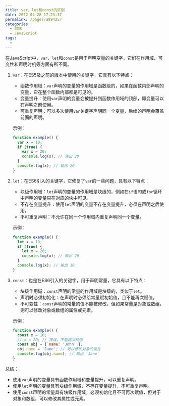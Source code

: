 ```yaml
---
title: var、let和const的区别
date: 2022-04-28 17:23:37
permalink: /pages/a99425/
categories:
  - 前端
  - JavaScript
tags:
  - 
---
```

在JavaScript中，`var`、`let`和`const`是用于声明变量的关键字，它们在作用域、可变性和声明时机等方面有所不同。

1. `var`：在ES5及之前的版本中使用的关键字，它具有以下特点：
   - 函数作用域：`var`声明的变量的作用域是函数级的，如果在函数内部声明的变量，它在整个函数内部都是可见的。
   - 变量提升：使用`var`声明的变量会被提升到函数作用域的顶部，即变量可以在声明之前使用。
   - 可重复声明：可以多次使用`var`关键字声明同一个变量，后续的声明会覆盖前面的声明。

   示例：
   ```javascript
   function example() {
     var x = 10;
     if (true) {
       var x = 20;
       console.log(x); // 输出 20
     }
     console.log(x); // 输出 20
   }
   ```

2. `let`：在ES6引入的关键字，它修复了`var`的一些问题，具有以下特点：
   - 块级作用域：`let`声明的变量的作用域是块级的，例如在`if`语句或`for`循环中声明的变量只在对应的块中可见。
   - 不存在变量提升：使用`let`声明的变量不存在变量提升，必须在声明之后使用。
   - 不可重复声明：不允许在同一个作用域内重复声明同一个变量。

   示例：
   ```javascript
   function example() {
     let x = 10;
     if (true) {
       let x = 20;
       console.log(x); // 输出 20
     }
     console.log(x); // 输出 10
   }
   ```

3. `const`：也是在ES6引入的关键字，用于声明常量，它具有以下特点：
   - 块级作用域：`const`声明的常量的作用域是块级的，类似于`let`。
   - 声明时必须初始化：在声明时必须给常量赋初始值，且不能再次赋值。
   - 不可变性：`const`声明的常量的值不能被修改，但如果常量是对象或数组，则可以修改对象或数组的属性或元素。

   示例：
   ```javascript
   function example() {
     const x = 10;
     // x = 20; // 错误，不能再次赋值
     const obj = { name: 'John' };
     obj.name = 'Jane'; // 可以修改对象的属性
     console.log(obj.name); // 输出 'Jane'
   }
   ```

总结：
- 使用`var`声明的变量具有函数作用域和变量提升，可以重复声明。
- 使用`let`声明的变量具有块级作用域，不存在变量提升，不可重复声明。
- 使用`const`声明的常量具有块级作用域，必须初始化且不可再次赋值，但对于对象和数组，可以修改其属性或元素。